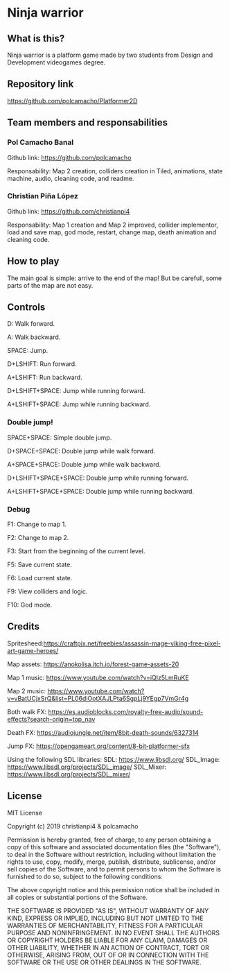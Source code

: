 ﻿# Ninja warrior

## What is this?

Ninja warrior is a platform game made by two students from Design and Development videogames degree. 

## Repository link

https://github.com/polcamacho/Platformer2D

## Team members and responsabilities

### Pol Camacho Banal

Github link: https://github.com/polcamacho

Responsability: Map 2 creation, colliders creation in Tiled, animations, state machine, audio, cleaning code, and readme.

### Christian Piña López

Github link: https://github.com/christianpi4

Responsability: Map 1 creation and Map 2 improved, collider implementor, load and save map, god mode, restart, change map, death animation and cleaning code.

## How to play

The main goal is simple: arrive to the end of the map! But be carefull, some parts of the map are not easy.

## Controls

D: Walk forward.

A: Walk backward.

SPACE: Jump.

D+LSHIFT: Run forward.

A+LSHIFT: Run backward.

D+LSHIFT+SPACE: Jump while running forward.

A+LSHIFT+SPACE: Jump while running backward.

### Double jump!

SPACE+SPACE: Simple double jump.

D+SPACE+SPACE: Double jump while walk forward.

A+SPACE+SPACE: Double jump while walk backward.

D+LSHIFT+SPACE+SPACE: Double jump while running forward.

A+LSHIFT+SPACE+SPACE: Double jump while running backward.

### Debug

F1: Change to map 1.

F2: Change to map 2.

F3: Start from the beginning of the current level.

F5: Save current state.

F6: Load current state.

F9: View colliders and logic.

F10: God mode.

## Credits

Spritesheed:https://craftpix.net/freebies/assassin-mage-viking-free-pixel-art-game-heroes/

Map assets: https://anokolisa.itch.io/forest-game-assets-20

Map 1 music: https://www.youtube.com/watch?v=iQIz5LmRuKE

Map 2 music: https://www.youtube.com/watch?v=vBatUCjxSrQ&list=PL06diOotXAJLPta6SgpLj9YEgp7VmGr4g

Both walk FX: https://es.audioblocks.com/royalty-free-audio/sound-effects?search-origin=top_nav

Death FX: https://audiojungle.net/item/8bit-death-sounds/6327314

Jump FX: https://opengameart.org/content/8-bit-platformer-sfx

Using the following SDL libraries:
SDL: https://www.libsdl.org/
SDL_Image: https://www.libsdl.org/projects/SDL_image/
SDL_Mixer: https://www.libsdl.org/projects/SDL_mixer/

## License

MIT License

Copyright (c) 2019 christianpi4 & polcamacho

Permission is hereby granted, free of charge, to any person obtaining a copy
of this software and associated documentation files (the "Software"), to deal
in the Software without restriction, including without limitation the rights
to use, copy, modify, merge, publish, distribute, sublicense, and/or sell
copies of the Software, and to permit persons to whom the Software is
furnished to do so, subject to the following conditions:

The above copyright notice and this permission notice shall be included in all
copies or substantial portions of the Software.

THE SOFTWARE IS PROVIDED "AS IS", WITHOUT WARRANTY OF ANY KIND, EXPRESS OR
IMPLIED, INCLUDING BUT NOT LIMITED TO THE WARRANTIES OF MERCHANTABILITY,
FITNESS FOR A PARTICULAR PURPOSE AND NONINFRINGEMENT. IN NO EVENT SHALL THE
AUTHORS OR COPYRIGHT HOLDERS BE LIABLE FOR ANY CLAIM, DAMAGES OR OTHER
LIABILITY, WHETHER IN AN ACTION OF CONTRACT, TORT OR OTHERWISE, ARISING FROM,
OUT OF OR IN CONNECTION WITH THE SOFTWARE OR THE USE OR OTHER DEALINGS IN THE
SOFTWARE.
